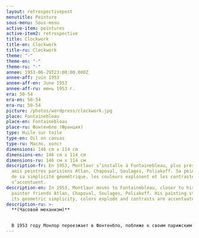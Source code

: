 ```yaml
---
layout: retrospectivepost
menutitle: Peinture
sous-menu: Sous-menu
active-item: peintures
active-item2: retrospective
title: Clockwork
title-en: Clockwork
title-ru: Clockwork
theme: "-"
theme-en: "-"
theme-ru: "-"
annee: 1953-06-29T23:00:00.000Z
annee-aff: juin 1953
annee-aff-en: June 1953
annee-aff-ru: июнь 1953 г.
era: 50-54
era-en: 50-54
era-ru: 50-54
picture: /photos/wordpress/clockwork.jpg
place: Fontainebleau
place-en: Fontainebleau
place-ru: Фонтенбло (Франция)
type: Huile sur toile
type-en: Oil on canvas
type-ru: Масло, холст
dimensions: 146 cm x 114 cm
dimensions-en: 146 cm x 114 cm
dimensions-ru: 146 см x 114 см
description-fr: En 1953, Montlaur s’installe à Fontainebleau, plus près de ses
  amis peintres parisiens Atlan, Chapoval, Soulages, Poliakoff. Sa peinture perd
  de sa simplicité géométrique, les couleurs explosent et les contrastes
  s’accentuent.
description-en: In 1953, Montlaur moves to Fontainebleau, closer to his Parisian
  painter friends Atlan, Chapoval, Soulages, Poliakoff. His painting style loses
  its geometric simplicity, colors explode and contrasts are accentuated.
description-ru: >-
  **(Часовой механизм)**


  В 1953 году Монлор переезжает в Фонтенбло, поближе к своим парижским друзьям-художникам Атлану, Шаповалу, Сулажу, Полякову. Его живопись теряет геометрическую простоту, цвета взрываются, контрасты усиливаются.
---
```

